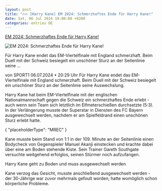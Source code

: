 ```yaml
---
layout: post
title: "🔥🔥 [Harry Kane] EM 2024: Schmerzhaftes Ende für Harry Kane!"
date: Sat, 06 Jul 2024 19:00:00 +0200
categories: entries DE
---
```

[EM 2024: Schmerzhaftes Ende für Harry Kane!](https://www.sport1.de/news/fussball/em/2024/07/em-2024-schmerzhaftes-ende-fur-harry-kane)

![EM 2024: Schmerzhaftes Ende für Harry Kane!](https://reshape.sport1.de/c/t/5ad2ef67-e0c4-4495-8856-e70dc5581c6a/1200x630)

Für Harry Kane endet das EM-Viertelfinale mit England schmerzhaft. Beim Duell mit der Schweiz besiegelt ein unschöner Sturz an der Seitenlinie seine ...

von SPORT1 06.07.2024 • 20:29 Uhr Für Harry Kane endet das EM-Viertelfinale mit England schmerzhaft. Beim Duell mit der Schweiz besiegelt ein unschöner Sturz an der Seitenlinie seine Auswechslung.

Harry Kane hat beim EM-Viertelfinale mit der englischen Nationalmannschaft gegen die Schweiz ein schmerzhaftes Ende erlebt - auch wenn sein Team sich letztlich im Elfmeterschießen durchsetzte (5:3). In der Verlängerung musste der Superstar in Diensten des FC Bayern ausgewechselt werden, nachdem er am Spielfeldrand einen unschönen Sturz erlebt hatte.

{ "placeholderType": "MREC" }

Kane musste beim Stand von 1:1 in der 109. Minute an der Seitenlinie einen Bodycheck von Gegenspieler Manuel Akanji einstecken und krachte dabei über eine am Boden stehende Kiste. Sein Trainer Gareth Southgate versuchte weitgehend erfolglos, seinen Stürmer noch aufzufangen.

Harry Kane geht zu Boden und muss ausgewechselt werden

Kane verzog das Gesicht, musste anschließend ausgewechselt werden - der 30-Jährige war zuvor mehrmals gefoult worden, hatte womöglich schon körperliche Probleme.

